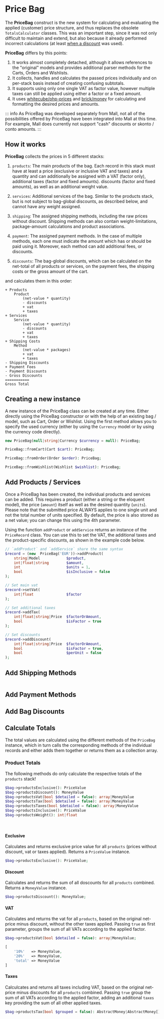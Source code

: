 <script setup>
import BadgeStd from '../../.vitepress/components/BadgeStd.vue'
import SpoilerStd from '../../.vitepress/components/SpoilerStd.vue'
</script>

# Price Bag
<BadgeStd label="Page is Work in Progress" color="danger" />
<BadgeStd label="New in 3.2.0" color="warning" />

The **PriceBag** construct is the new system for calculating and evaluating the applied (customer) 
price structure, and thus replaces the obsolete `TotalsCalculator` classes. This was an important
step, since it was not only difficult to maintain and extend, but also because it already performed 
incorrect calculations (at least [when a discount](https://github.com/WebBook-GmbH/oc-mall-plugin/issues/423) 
was used).

**PriceBag** differs by this points:

1. It works almost completely detached, although it allows references to the "original" models and 
provides additional parser methods for the Carts, Orders and Wishlists.
2. It collects, handles and calculates the passed prices individually and on per-stack basis instead
of creating confusing subtotals.
3. It supports using only one single VAT as factor value, however multiple taxes can still be applied 
using either a factor or a fixed amount.
4. It uses [whitecube/php-prices](https://github.com/whitecube/php-prices) and [brick/money](https://github.com/brick/money) 
for calculating and formatting the desired prices and amounts.

::: info
As PriceBag was developed separately from Mall, not all of the possibilities offered by PriceBag have 
been integrated into Mall at this time. For example, Mall does currently not support "cash" discounts 
or skonto / conto amounts.
:::


## How it works

**PriceBag** collects the prices in 5 different stacks:

1. `products`: The main products of the bag. Each record in this stack must have at least a price 
(exclusive or inclusive VAT and taxes) and a quantity and can additionally be assigned with a VAT 
(factor only), additional taxes (factor and fixed amounts). discounts (factor and fixed amounts), as 
well as an additional weight value.

2. `services`: Additional services of the bag. Similar to the products stack, but is not subject to 
bag-global discounts, as described below, and cannot have any weight assigned.

3. `shipping`: The assigned shipping methods, including the raw prices without discount. Shipping 
methods can also contain weight-limitations, package-amount calculations and product associations.

4. `payment`: The assigned payment methods. In the case of multiple methods, each one must indicate 
the amount which has or should be paid using it. Moreover, each method can add additional fees, or 
discounts.

5. `discounts`: The bag-global discounts, which can be calculated on the net-total of all products 
or services, on the payment fees, the shipping costs or the gross amount of the cart.

and calculates them in this order:

```
+ Products
    Product
        (net-value * quantity)
        - discounts
        + vat
        + taxes
+ Services
    Service
        (net-value * quantity)
        - discounts
        + vat
        + taxes
+ Shipping Costs
    Method
        (net-value * packages)
        + vat
        + taxes
- Shipping Discounts
+ Payment Fees
- Payment Discounts
- Gross Discounts
===========
Gross Total
```

## Creating a new instance

A new instance of the PriceBag class can be created at any time. Either directly using the PriceBag 
constructor or with the help of an existing bag / model, such as Cart, Order or Wishlist. Using the 
first method allows you to specify the used currency (either by using the `Currency` model or by 
using the currency code directly).

```php
new PriceBag(null|string|Currency $currency = null): PriceBag;
```

```php
PriceBag::fromCart(Cart $cart): PriceBag;
```

```php
PriceBag::fromOrder(Order $order): PriceBag;
```

```php 
PriceBag::fromWishlist(Wishlist $wishlist): PriceBag;
```

## Add Products / Services
Once a PriceBag has been created, the individual products and services can be added. This requires a 
product (either a string or the eloquent model), the price (`amount`) itself as well as the desired 
quantity (`units`). Please note that the submitted price ALWAYS applies to one single unit and not 
the total number of units specified. By default, the price is also stored as a net value; you can 
change this using the 4th parameter.

Using the function `addProduct` or `addService` returns an instance of the `PriceRecord` class. You 
can use this to set the VAT, the additional taxes and the product-specific discounts, as shown in 
the example code below.

```php
// `addProduct` and `addService` share the same syntax
$record = (new  PriceBag('EUR'))->addProduct(
    string|Model            $product,
    int|float|string        $amount,
    int                     $units = 1,
    bool                    $isInclusive = false
);

// Set main vat
$record->setVat(
    int|float               $factor
);

// Set additional taxes
$record->addTax(
    int|float|string|Price  $factorOrAmount, 
    bool                    $isFactor = true
);

// Set discounts
$record->addDiscount(
    int|float|string|Price  $factorOrAmount, 
    bool                    $isFactor = true, 
    bool                    $perUnit = false
);
```

## Add Shipping Methods



```php
```

## Add Payment Methods

## Add Bag Discounts

## Calculate Totals

The total values are calculated using the different methods of the `PriceBag` instance, which in 
turn calls the corresponding methods of the individual records and either adds them together or 
returns them as a collection array.

### Product Totals

The following methods do only calculate the respective totals of the `products` stack!

```php
$bag->productsExclusive(): PriceValue
$bag->productsDiscount(): MoneyValue
$bag->productsVat(bool $detailed = false): array|MoneyValue
$bag->productsTax(bool $detailed = false): array|MoneyValue
$bag->productsTaxes(bool $detailed = false): array|MoneyValue
$bag->productsInclusive(): PriceValue
$bag->productsWeight(): int|float
```

<SpoilerStd label="Details">

<br />

#### Exclusive

Calculates and returns exclusive price value for all `products` (prices without discount, vat or 
taxes applied). Returns a `PriceValue` instance.

```php
$bag->productsExclusive(): PriceValue;
```

#### Discount

Calculates and returns the sum of all doscounts for all `products` combined. Returns a `MoneyValue` 
instance.

```php
$bag->productsDiscount(): MoneyValue;
```

#### VAT

Calculates and returns the vat for all `products`, based on the original net-price minus discount, 
without the other taxes applied. Passing `true` as first parameter, groups the sum of all VATs 
according to the applied factor.

```php
$bag->productsVat(bool $detailed = false): array|MoneyValue;
```

```php
[
    '10%'   => MoneyValue,
    '20%'   => MoneyValue,
    'total' => MoneyValue
]
```

#### Taxes

Calculcates and returns all taxes including VAT, based on the original net-price minus discounts for 
all `products` combined. Passing `true` group the sum of all VATs according to the applied factor, 
adding an additional `taxes` key providing the sum of all other applied taxes.

```php
$bag->productsTax(bool $grouped = false): AbstractMoney|AbstractMoney[];
```

</SpoilerStd>
